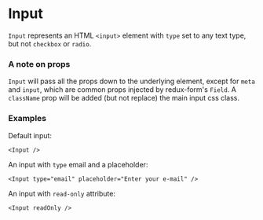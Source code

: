 # Input
`Input` represents an HTML `<input>` element with `type` set to any text type, but not `checkbox` or `radio`.

### A note on props
`Input` will pass all the props down to the underlying element, except for `meta` and `input`, which are common props injected by redux-form's `Field`.
A `className` prop will be added (but not replace) the main input css class.

### Examples
Default input:
```react
<Input />
```

An input with `type` email and a placeholder:
```react
<Input type="email" placeholder="Enter your e-mail" />
```

An input with `read-only` attribute:
```react
<Input readOnly />
```
